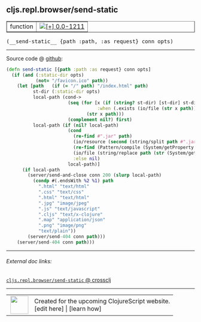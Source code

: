 ## cljs.repl.browser/send-static



 <table border="1">
<tr>
<td>function</td>
<td><a href="https://github.com/cljsinfo/cljs-api-docs/tree/0.0-1211"><img valign="middle" alt="[+] 0.0-1211" title="Added in 0.0-1211" src="https://img.shields.io/badge/+-0.0--1211-lightgrey.svg"></a> </td>
</tr>
</table>


 <samp>
(__send-static__ {path :path, :as request} conn opts)<br>
</samp>

---







Source code @ [github](https://github.com/clojure/clojurescript/blob/r2411/src/clj/cljs/repl/browser.clj#L65-L96):

```clj
(defn send-static [{path :path :as request} conn opts]
  (if (and (:static-dir opts)
           (not= "/favicon.ico" path))
    (let [path   (if (= "/" path) "/index.html" path)
          st-dir (:static-dir opts)
          local-path (cond->
                       (seq (for [x (if (string? st-dir) [st-dir] st-dir)
                                  :when (.exists (io/file (str x path)))]
                              (str x path)))
                       (complement nil?) first)
          local-path (if (nil? local-path)
                       (cond
                         (re-find #".jar" path)
                         (io/resource (second (string/split path #".jar!/")))
                         (re-find (Pattern/compile (System/getProperty "user.dir")) path)
                         (io/file (string/replace path (str (System/getProperty "user.dir") "/") ""))
                         :else nil)
                       local-path)]
      (if local-path
        (server/send-and-close conn 200 (slurp local-path)
          (condp #(.endsWith %2 %1) path
            ".html" "text/html"
            ".css" "text/css"
            ".html" "text/html"
            ".jpg" "image/jpeg"
            ".js" "text/javascript"
            ".cljs" "text/x-clojure"
            ".map" "application/json"
            ".png" "image/png"
            "text/plain"))
        (server/send-404 conn path)))
    (server/send-404 conn path)))
```

<!--
Repo - tag - source tree - lines:

 <pre>
clojurescript @ r2411
└── src
    └── clj
        └── cljs
            └── repl
                └── <ins>[browser.clj:65-96](https://github.com/clojure/clojurescript/blob/r2411/src/clj/cljs/repl/browser.clj#L65-L96)</ins>
</pre>

-->

---



###### External doc links:

[`cljs.repl.browser/send-static` @ crossclj](http://crossclj.info/fun/cljs.repl.browser/send-static.html)<br>

---

 <table>
<tr><td>
<img valign="middle" align="right" width="48px" src="http://i.imgur.com/Hi20huC.png">
</td><td>
Created for the upcoming ClojureScript website.<br>
[edit here] | [learn how]
</td></tr></table>

[edit here]:https://github.com/cljsinfo/cljs-api-docs/blob/master/cljsdoc/cljs.repl.browser/send-static.cljsdoc
[learn how]:https://github.com/cljsinfo/cljs-api-docs/wiki/cljsdoc-files

<!--

This information was too distracting to show to readers, but I'll leave it
commented here since it is helpful to:

- pretty-print the data used to generate this document
- and show how to retrieve that data



The API data for this symbol:

```clj
{:ns "cljs.repl.browser",
 :name "send-static",
 :type "function",
 :signature ["[{path :path, :as request} conn opts]"],
 :source {:code "(defn send-static [{path :path :as request} conn opts]\n  (if (and (:static-dir opts)\n           (not= \"/favicon.ico\" path))\n    (let [path   (if (= \"/\" path) \"/index.html\" path)\n          st-dir (:static-dir opts)\n          local-path (cond->\n                       (seq (for [x (if (string? st-dir) [st-dir] st-dir)\n                                  :when (.exists (io/file (str x path)))]\n                              (str x path)))\n                       (complement nil?) first)\n          local-path (if (nil? local-path)\n                       (cond\n                         (re-find #\".jar\" path)\n                         (io/resource (second (string/split path #\".jar!/\")))\n                         (re-find (Pattern/compile (System/getProperty \"user.dir\")) path)\n                         (io/file (string/replace path (str (System/getProperty \"user.dir\") \"/\") \"\"))\n                         :else nil)\n                       local-path)]\n      (if local-path\n        (server/send-and-close conn 200 (slurp local-path)\n          (condp #(.endsWith %2 %1) path\n            \".html\" \"text/html\"\n            \".css\" \"text/css\"\n            \".html\" \"text/html\"\n            \".jpg\" \"image/jpeg\"\n            \".js\" \"text/javascript\"\n            \".cljs\" \"text/x-clojure\"\n            \".map\" \"application/json\"\n            \".png\" \"image/png\"\n            \"text/plain\"))\n        (server/send-404 conn path)))\n    (server/send-404 conn path)))",
          :title "Source code",
          :repo "clojurescript",
          :tag "r2411",
          :filename "src/clj/cljs/repl/browser.clj",
          :lines [65 96]},
 :full-name "cljs.repl.browser/send-static",
 :full-name-encode "cljs.repl.browser/send-static",
 :history [["+" "0.0-1211"]]}

```

Retrieve the API data for this symbol:

```clj
;; from Clojure REPL
(require '[clojure.edn :as edn])
(-> (slurp "https://raw.githubusercontent.com/cljsinfo/cljs-api-docs/catalog/cljs-api.edn")
    (edn/read-string)
    (get-in [:symbols "cljs.repl.browser/send-static"]))
```

-->
